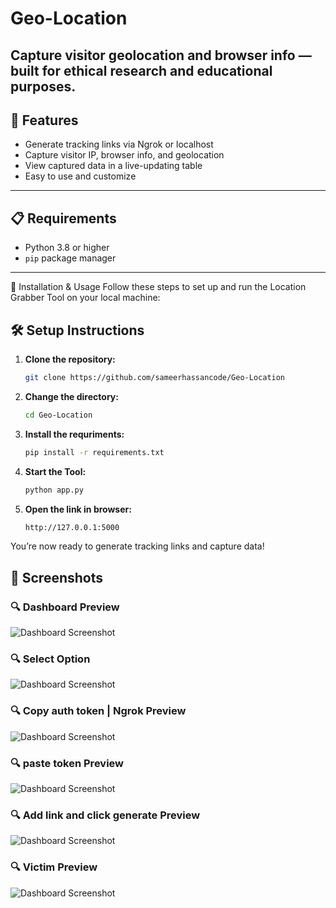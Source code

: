 # Geo-Location
Capture visitor geolocation and browser info — built for ethical research and educational purposes.
---

## 🚀 Features

- Generate tracking links via Ngrok or localhost
- Capture visitor IP, browser info, and geolocation
- View captured data in a live-updating table
- Easy to use and customize

---

## 📋 Requirements

- Python 3.8 or higher
- `pip` package manager

---
🧰 Installation & Usage
Follow these steps to set up and run the Location Grabber Tool on your local machine:

## 🛠️ Setup Instructions

1. **Clone the repository:**

   ```bash
   git clone https://github.com/sameerhassancode/Geo-Location
2. **Change the directory:**
   ```bash
   cd Geo-Location
3. **Install the requriments:**
   ```bash
   pip install -r requirements.txt
4. **Start the Tool:**
   ```bash
   python app.py
5. **Open the link in browser:**
   ```bash
   http://127.0.0.1:5000
You’re now ready to generate tracking links and capture data!

## 📸 Screenshots

### 🔍 Dashboard Preview
![Dashboard Screenshot](screenshots/d1.png)
### 🔍 Select Option
![Dashboard Screenshot](screenshots/2.png)
### 🔍 Copy auth token | Ngrok Preview
![Dashboard Screenshot](screenshots/3.png)
### 🔍 paste token Preview
![Dashboard Screenshot](screenshots/4.png)
### 🔍 Add link and click generate Preview
![Dashboard Screenshot](screenshots/5.png)
### 🔍 Victim Preview
![Dashboard Screenshot](screenshots/6.png)


